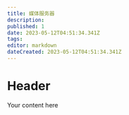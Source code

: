 ```yaml
---
title: 媒体服务器
description: 
published: 1
date: 2023-05-12T04:51:34.341Z
tags: 
editor: markdown
dateCreated: 2023-05-12T04:51:34.341Z
---
```


# Header
Your content here